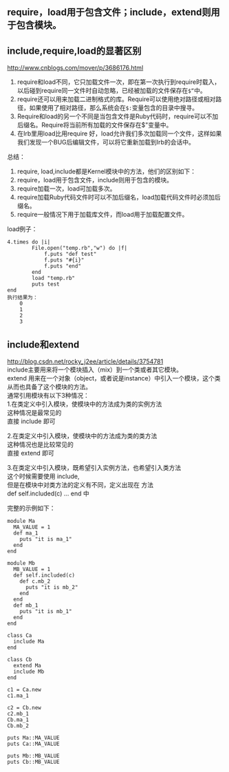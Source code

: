 ## **require，load用于包含文件；include，extend则用于包含模块。**     

## **include,require,load的显著区别**     

http://www.cnblogs.com/mover/p/3686176.html     

1. require和load不同，它只加载文件一次，即在第一次执行到require时载入，以后碰到require同一文件时自动忽略，已经被加载的文件保存在`$”`中。    
2. require还可以用来加载二进制格式的库。Require可以使用绝对路径或相对路径，如果使用了相对路径，那么系统会在`$:`变量包含的目录中搜寻。    
3. Require和load的另一个不同是当包含文件是Ruby代码时，require可以不加后缀名。Require将当前所有加载的文件保存在$"变量中。   
4. 在Irb里用load比用require 好，load允许我们多次加载同一个文件，这样如果我们发现一个BUG后编辑文件，可以将它重新加载到Irb的会话中。    


总结：      
1. require, load,include都是Kernel模块中的方法，他们的区别如下：     
2. require，load用于包含文件，include则用于包含的模块。     
3. require加载一次，load可加载多次。       
4. require加载Ruby代码文件时可以不加后缀名，load加载代码文件时必须加后缀名。       
5. require一般情况下用于加载库文件，而load用于加载配置文件。       

load例子：    
```
4.times do |i|   
        File.open("temp.rb","w") do |f|   
            f.puts "def test"  
            f.puts "#{i}"  
            f.puts "end"  
        end  
        load "temp.rb"  
        puts test   
end   
执行结果为：
    0
    1
    2
    3 

```     

## **include和extend**    

http://blog.csdn.net/rocky_j2ee/article/details/3754781     
include主要用来将一个模块插入（mix）到一个类或者其它模块。      
extend 用来在一个对象（object，或者说是instance）中引入一个模块，这个类从而也具备了这个模块的方法。       
通常引用模块有以下3种情况：       
1.在类定义中引入模块，使模块中的方法成为类的实例方法       
这种情况是最常见的             
直接 include <module name>即可       

2.在类定义中引入模块，使模块中的方法成为类的类方法       
这种情况也是比较常见的       
直接 extend <module name>即可       

3.在类定义中引入模块，既希望引入实例方法，也希望引入类方法       
这个时候需要使用 include,       
但是在模块中对类方法的定义有不同，定义出现在 方法       
def self.included(c) ... end 中       

完整的示例如下：     
```
module Ma   
  MA_VALUE = 1  
  def ma_1   
    puts "it is ma_1"  
  end   
end   
  
module Mb   
  MB_VALUE = 1  
  def self.included(c)   
    def c.mb_2   
      puts "it is mb_2"  
    end   
  end   
  def mb_1   
    puts "it is mb_1"  
  end   
end   
  
class Ca   
  include Ma      
end   
     
class Cb   
  extend Ma   
  include Mb   
end   
  
c1 = Ca.new  
c1.ma_1   
  
c2 = Cb.new  
c2.mb_1   
Cb.ma_1   
Cb.mb_2   
  
puts Ma::MA_VALUE   
puts Ca::MA_VALUE   
  
puts Mb::MB_VALUE   
puts Cb::MB_VALUE  
```